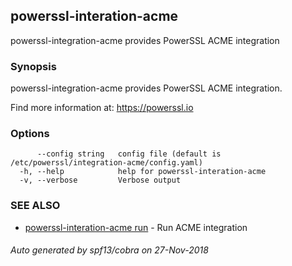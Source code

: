 ## powerssl-interation-acme

powerssl-integration-acme provides PowerSSL ACME integration

### Synopsis

powerssl-integration-acme provides PowerSSL ACME integration.

Find more information at: https://powerssl.io

### Options

```
      --config string   config file (default is /etc/powerssl/integration-acme/config.yaml)
  -h, --help            help for powerssl-interation-acme
  -v, --verbose         Verbose output
```

### SEE ALSO

* [powerssl-interation-acme run](powerssl-interation-acme_run.md)	 - Run ACME integration

###### Auto generated by spf13/cobra on 27-Nov-2018
